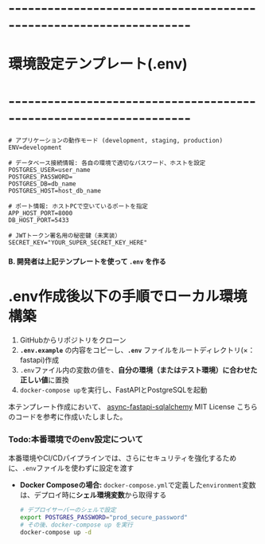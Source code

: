 # ------------------------------------------------------------------
# 環境設定テンプレート(.env)
# ------------------------------------------------------------------
```
# アプリケーションの動作モード (development, staging, production)
ENV=development

# データベース接続情報: 各自の環境で適切なパスワード、ホストを設定
POSTGRES_USER=user_name
POSTGRES_PASSWORD=
POSTGRES_DB=db_name
POSTGRES_HOST=host_db_name

# ポート情報: ホストPCで空いているポートを指定
APP_HOST_PORT=8000
DB_HOST_PORT=5433

# JWTトークン署名用の秘密鍵（未実装）
SECRET_KEY="YOUR_SUPER_SECRET_KEY_HERE"
```

#### B. 開発者は上記テンプレートを使って `.env` を作る

# .env作成後以下の手順でローカル環境構築

1.  GitHubからリポジトリをクローン
2.  **`.env.example`** の内容をコピーし、**`.env`** ファイルをルートディレクトリ(×：fastapi)作成
3.  `.env`ファイル内の変数の値を、**自分の環境（またはテスト環境）に合わせた正しい値**に置換
4.  `docker-compose up`を実行し、FastAPIとPostgreSQLを起動


本テンプレート作成において、
[async-fastapi-sqlalchemy](https://github.com/rhoboro/async-fastapi-sqlalchemy) MIT License
こちらのコードを参考に作成いたしました。

### Todo:本番環境でのenv設定について

本番環境やCI/CDパイプラインでは、さらにセキュリティを強化するために、`.env`ファイルを使わずに設定を渡す

* **Docker Composeの場合:**
    `docker-compose.yml`で定義した`environment`変数は、デプロイ時に**シェル環境変数**から取得する
    ```bash
    # デプロイサーバーのシェルで設定
    export POSTGRES_PASSWORD="prod_secure_password"
    # その後、docker-compose up を実行
    docker-compose up -d
